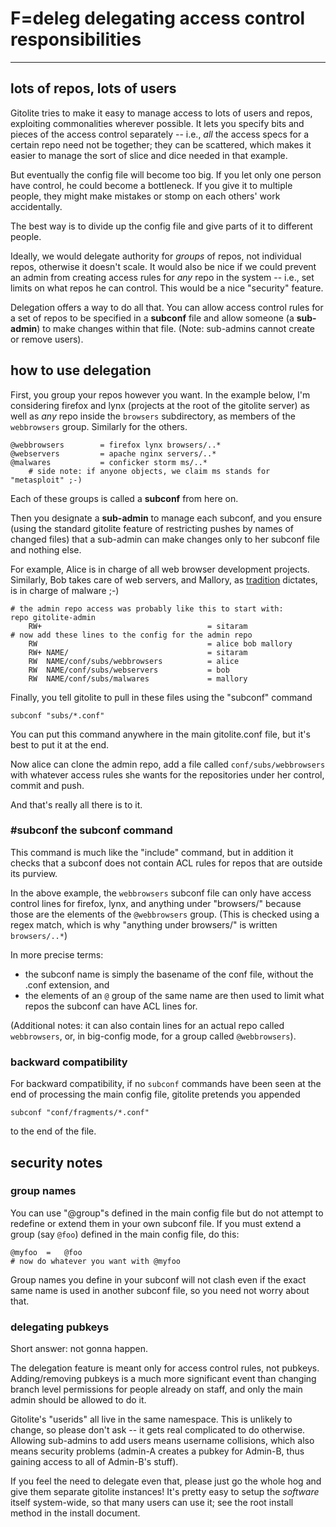 # F=deleg delegating access control responsibilities

----

## lots of repos, lots of users

Gitolite tries to make it easy to manage access to lots of users and repos,
exploiting commonalities wherever possible.  It lets you specify bits and
pieces of the access control separately -- i.e., *all* the access specs for a
certain repo need not be together; they can be scattered, which makes it
easier to manage the sort of slice and dice needed in that example.

But eventually the config file will become too big.  If you let only one
person have control, he could become a bottleneck.  If you give it to multiple
people, they might make mistakes or stomp on each others' work accidentally.

The best way is to divide up the config file and give parts of it to different
people.

Ideally, we would delegate authority for *groups* of repos, not individual
repos, otherwise it doesn't scale.  It would also be nice if we could prevent
an admin from creating access rules for *any* repo in the system -- i.e., set
limits on what repos he can control.  This would be a nice "security" feature.

Delegation offers a way to do all that.  You can allow access control rules
for a set of repos to be specified in a **subconf** file and allow someone (a
**sub-admin**) to make changes within that file.  (Note: sub-admins cannot
create or remove users).

## how to use delegation

First, you group your repos however you want.  In the example below, I'm
considering firefox and lynx (projects at the root of the gitolite server) as
well as *any* repo inside the `browsers` subdirectory, as members of the
`webbrowsers` group.  Similarly for the others.

    @webbrowsers        = firefox lynx browsers/..*
    @webservers         = apache nginx servers/..*
    @malwares           = conficker storm ms/..*
        # side note: if anyone objects, we claim ms stands for "metasploit" ;-)

Each of these groups is called a **subconf** from here on.

Then you designate a **sub-admin** to manage each subconf, and you ensure
(using the standard gitolite feature of restricting pushes by names of changed
files) that a sub-admin can make changes only to her subconf file and nothing
else.

For example, Alice is in charge of all web browser development projects.
Similarly, Bob takes care of web servers, and Mallory, as [tradition][abe]
dictates, is in charge of malware ;-)

[abe]: http://en.wikipedia.org/wiki/Alice_and_Bob#List_of_characters

    # the admin repo access was probably like this to start with:
    repo gitolite-admin
        RW+                                     = sitaram
    # now add these lines to the config for the admin repo
        RW                                      = alice bob mallory
        RW+ NAME/                               = sitaram
        RW  NAME/conf/subs/webbrowsers          = alice
        RW  NAME/conf/subs/webservers           = bob
        RW  NAME/conf/subs/malwares             = mallory

Finally, you tell gitolite to pull in these files using the "subconf" command

    subconf "subs/*.conf"

You can put this command anywhere in the main gitolite.conf file, but it's
best to put it at the end.

Now alice can clone the admin repo, add a file called `conf/subs/webbrowsers`
with whatever access rules she wants for the repositories under her control,
commit and push.

And that's really all there is to it.

### #subconf the subconf command

This command is much like the "include" command, but in addition it checks
that a subconf does not contain ACL rules for repos that are outside its
purview.

In the above example, the `webbrowsers` subconf file can only have access
control lines for firefox, lynx, and anything under "browsers/" because those
are the elements of the `@webbrowsers` group.  (This is checked using a regex
match, which is why "anything under browsers/" is written `browsers/..*`)

In more precise terms:

  * the subconf name is simply the basename of the conf file, without the
    .conf extension, and
  * the elements of an `@` group of the same name are then used to limit what
    repos the subconf can have ACL lines for.

(Additional notes: it can also contain lines for an actual repo called
`webbrowsers`, or, in big-config mode, for a group called `@webbrowsers`).

### backward compatibility

For backward compatibility, if no `subconf` commands have been seen at the end
of processing the main config file, gitolite pretends you appended

    subconf "conf/fragments/*.conf"

to the end of the file.

## security notes

### group names

You can use "@group"s defined in the main config file but do not attempt to
redefine or extend them in your own subconf file.  If you must extend a group
(say `@foo`) defined in the main config file, do this:

    @myfoo  =   @foo
    # now do whatever you want with @myfoo

Group names you define in your subconf will not clash even if the exact same
name is used in another subconf file, so you need not worry about that.

### delegating pubkeys

Short answer: not gonna happen.

The delegation feature is meant only for access control rules, not pubkeys.
Adding/removing pubkeys is a much more significant event than changing branch
level permissions for people already on staff, and only the main admin should
be allowed to do it.

Gitolite's "userids" all live in the same namespace.  This is unlikely to
change, so please don't ask -- it gets real complicated to do otherwise.
Allowing sub-admins to add users means username collisions, which also means
security problems (admin-A creates a pubkey for Admin-B, thus gaining access
to all of Admin-B's stuff).

If you feel the need to delegate even that, please just go the whole hog and
give them separate gitolite instances!  It's pretty easy to setup the
*software* itself system-wide, so that many users can use it; see the root
install method in the install document.

